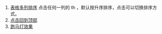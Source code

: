 1. [表格多列排序](https://obligat.github.io/js/table-sort.html)
     点击任何一列的 th ，默认按升序排序，点击可以切换排序方式。
2. [点击回到顶部](https://obligat.github.io/js/toTop.html)
3. [跑马灯效果](https://obligat.github.io/js/run-right.html)
